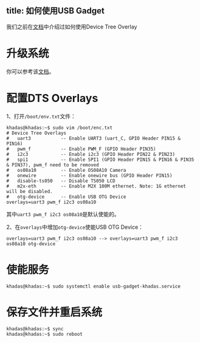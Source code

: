 title: 如何使用USB Gadget
---

我们之前在[文档](/zh-cn/vim3/HowToUseDeviceTreeOverlay.html)中介绍过如何使用Device Tree Overlay

# 升级系统

你可以参考该[文档](/zh-cn/vim3/HowToUpgradeTheSystem.html)。

# 配置DTS Overlays

1、打开`/boot/env.txt`文件：

```shell
khadas@khadas:~$ sudo vim /boot/enc.txt
# Device Tree Overlays
#   uart3           -- Enable UART3 (uart_C, GPIO Header PIN15 & PIN16)
#   pwm_f           -- Enable PWM_F (GPIO Header PIN35)
#   i2c3            -- Enable i2c3 (GPIO Header PIN22 & PIN23)
#   spi1            -- Enable SPI1 (GPIO Header PIN15 & PIN16 & PIN35 & PIN37), pwm_f need to be removed
#   os08a10         -- Enable OS08A10 Camera
#   onewire         -- Enable onewire bus (GPIO Header PIN15)
#   disable-ts050   -- Disable TS050 LCD
#   m2x-eth         -- Enable M2X 100M ethernet. Note: 1G ethernet will be disabled.
#   otg-device      -- Enable USB OTG Device
overlays=uart3 pwm_f i2c3 os08a10
```

其中`uart3 pwm_f i2c3 os08a10`是默认使能的。

2、在`overlays`中增加`otg-device`使能USB OTG Device：

```shell
overlays=uart3 pwm_f i2c3 os08a10 --> overlays=uart3 pwm_f i2c3 os08a10 otg-device
```

# 使能服务

```shell
khadas@khadas:~$ sudo systemctl enable usb-gadget-khadas.service
```

# 保存文件并重启系统

```shell
khadas@khadas:~$ sync
khadas@khadas:~$ sudo reboot
```


